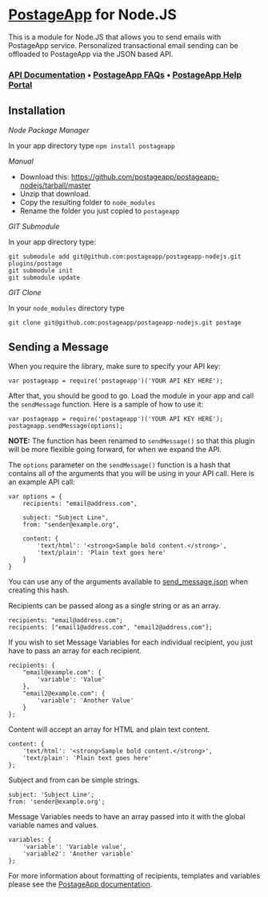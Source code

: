 [PostageApp](http://postageapp.com) for Node.JS
===================================================

This is a module for Node.JS that allows you to send emails with PostageApp service.
Personalized transactional email sending can be offloaded to PostageApp via the JSON based API.

### [API Documentation](http://help.postageapp.com/faqs/api) &bull; [PostageApp FAQs](http://help.postageapp.com/faqs) &bull; [PostageApp Help Portal](http://help.postageapp.com)

Installation
------------

_Node Package Manager_

In your app directory type
`npm install postageapp`

_Manual_

- Download this: https://github.com/postageapp/postageapp-nodejs/tarball/master
- Unzip that download.
- Copy the resulting folder to `node_modules`
- Rename the folder you just copied to `postageapp`

_GIT Submodule_

In your app directory type:
<pre><code>git submodule add git@github.com:postageapp/postageapp-nodejs.git plugins/postage
git submodule init
git submodule update
</code></pre>

_GIT Clone_

In your `node_modules` directory type
<pre><code>git clone git@github.com:postageapp/postageapp-nodejs.git postage</code></pre>

Sending a Message
-----
When you require the library, make sure to specify your API key:

    var postageapp = require('postageapp')('YOUR API KEY HERE');
    
After that, you should be good to go. Load the module in your app and call the `sendMessage` function. Here is a sample of how to use it:

    var postageapp = require('postageapp')('YOUR API KEY HERE');
    postageapp.sendMessage(options);

**NOTE:** The function has been renamed to `sendMessage()` so that this plugin will be more flexible going forward, for when we expand the API.

The `options` parameter on the `sendMessage()` function is a hash that contains all of the arguments that you will be using in your API call. Here is an example API call:

	var options = { 
		recipients: "email@address.com",

		subject: "Subject Line",
		from: "sender@example.org",

		content: {
			'text/html': '<strong>Sample bold content.</strong>',
			'text/plain': 'Plain text goes here'
		}
	}

You can use any of the arguments available to [send_message.json](http://help.postageapp.com/kb/api/send_message) when creating this hash.
    
Recipients can be passed along as a single string or as an array.

    recipients: "email@address.com";
    recipients: ["email1@address.com", "email2@address.com"];
    
If you wish to set Message Variables for each individual recipient, you just have to pass an array for each recipient.

    recipients: {
	    "email@example.com": {
		    'variable': 'Value'
	    }, 
	    "email2@example.com": {
		    'variable': 'Another Value'
	    }
    };
    
Content will accept an array for HTML and plain text content.

    content: {
    	'text/html': '<strong>Sample bold content.</strong>',
    	'text/plain': 'Plain text goes here'
    };
    
Subject and from can be simple strings.

    subject: 'Subject Line';
    from: 'sender@example.org';
	
Message Variables needs to have an array passed into it with the global variable names and values.

    variables: {
    	'variable': 'Variable value',
    	'variable2': 'Another variable'
    };
    
For more information about formatting of recipients, templates and variables please see the [PostageApp documentation](http://help.postageapp.com/kb/api/send_message).